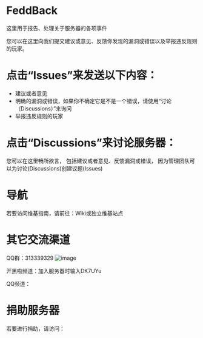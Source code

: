 # FeddBack
这里用于报告、处理关于服务器的各项事件

您可以在这里向我们提交建议或意见、反馈你发现的漏洞或错误以及举报违反规则的玩家。

# 点击“Issues”来发送以下内容：
- 建议或者意见
- 明确的漏洞或错误，如果你不确定它是不是一个错误，请使用“讨论（Discussions）”来询问
- 举报违反规则的玩家

# 点击“Discussions”来讨论服务器：
您可以在这里畅所欲言，
包括建议或者意见、反馈漏洞或错误，
因为管理团队可以为讨论(Discussions)创建议题(Issues)

# 导航
若要访问维基指南，请前往：Wiki或独立维基站点

# 其它交流渠道
QQ群：313339329
![image](https://user-images.githubusercontent.com/43207394/141055129-38be9383-7a0e-42aa-b8b0-8024a2d44a05.png)

开黑啦频道：加入服务器时输入DK7UYu

QQ频道：

# 捐助服务器
若要进行捐助，请访问：

